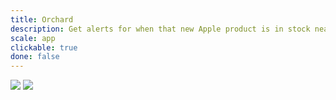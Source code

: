 ```yaml
---
title: Orchard
description: Get alerts for when that new Apple product is in stock near you 
scale: app
clickable: true
done: false
---
```

![](/images/projects/orchard/orchard_1.jpg)
![](/images/projects/orchard/orchard_2.jpg)

